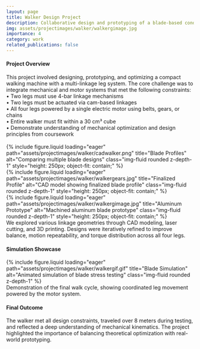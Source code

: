 ```yaml
---
layout: page
title: Walker Design Project
description: Collaborative design and prototyping of a blade-based conduit cutter for Atkore, integrated into a walking machine platform.
img: assets/projectimages/walker/walkergimage.jpg
importance: 4
category: work
related_publications: false
---
```

<!-- 🧭 Project Overview -->
<h4 class="text-center mt-5">Project Overview</h4>
<div class="text-center my-4">
This project involved designing, prototyping, and optimizing a compact walking machine with a multi-linkage leg system. The core challenge was to integrate mechanical and motor systems that met the following constraints:
  • Two legs must use 4-bar linkage mechanisms<br/>
  • Two legs must be actuated via cam-based linkages<br/>
  • All four legs powered by a single electric motor using belts, gears, or chains<br/>
  • Entire walker must fit within a 30 cm³ cube<br/>
  • Demonstrate understanding of mechanical optimization and design principles from coursework
   <br/><br/>
</div>

<div class="row">
  <div class="col-sm mt-3 mt-md-0">
    {% include figure.liquid loading="eager" path="assets/projectimages/walker/cadwalker.png" title="Blade Profiles" alt="Comparing multiple blade designs" class="img-fluid rounded z-depth-1" style="height: 250px; object-fit: contain;" %}
  </div>
  <div class="col-sm mt-3 mt-md-0">
    {% include figure.liquid loading="eager" path="assets/projectimages/walker/walkergears.jpg" title="Finalized Profile" alt="CAD model showing finalized blade profile" class="img-fluid rounded z-depth-1" style="height: 250px; object-fit: contain;" %}
  </div>
  <div class="col-sm mt-3 mt-md-0">
    {% include figure.liquid loading="eager" path="assets/projectimages/walker/walkergimage.jpg" title="Aluminum Prototype" alt="Machined aluminum blade prototype" class="img-fluid rounded z-depth-1" style="height: 250px; object-fit: contain;" %}
  </div>
</div>

<div class="caption">
We explored various linkage geometries through CAD modeling, laser cutting, and 3D printing. Designs were iteratively refined to improve balance, motion repeatability, and torque distribution across all four legs.
</div>

<!-- 🖼️ Simulation Showcase -->
<h4 class="text-center mt-5">Simulation Showcase</h4>
<div class="row justify-content-center">
  <div class="col-sm-auto mt-3 mt-md-0">
    {% include figure.liquid loading="eager" path="assets/projectimages/walker/walkergif.gif" title="Blade Simulation" alt="Animated simulation of blade stress testing" class="img-fluid rounded z-depth-1" %}
  </div>
</div>
<div class="caption">
Demonstration of the final walk cycle, showing coordinated leg movement powered by the motor system.
</div>

<!-- 🔧 Final Outcome -->
<h4 class="text-center mt-5">Final Outcome</h4>
<div class="text-center my-4">
The walker met all design constraints, traveled over 8 meters during testing, and reflected a deep understanding of mechanical kinematics. The project highlighted the importance of balancing theoretical optimization with real-world prototyping.
</div>

